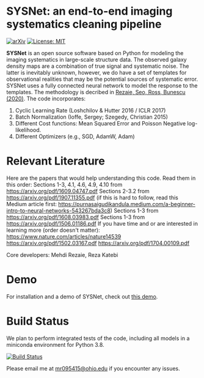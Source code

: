 SYSNet: an end-to-end imaging systematics cleaning pipeline
===========================================================

[![arXiv](https://img.shields.io/badge/arXiv-1907.11355-b31b1b.svg)](https://arxiv.org/pdf/1907.11355)
[![License: MIT](https://img.shields.io/badge/License-MIT-yellow.svg)](https://opensource.org/licenses/MIT)

**SYSNet** is an open source software based on Python for modeling the imaging systematics in large-scale structure data. The observed galaxy density maps are a combination of true signal and systematic noise. The latter is inevitably unknown, however, we do have a set of templates for observational realities that may be the potential sources of systematic error. SYSNet uses a fully connected neural network to model the response to the templates. The methodology is decribed in [Rezaie, Seo, Ross, Bunescu (2020)](https://doi.org/10.1093/mnras/staa1231). The code incorporates:

1. Cyclic Learning Rate (Loshchilov & Hutter 2016 / ICLR 2017)
2. Batch Normalization (Ioffe, Sergey; Szegedy, Christian 2015)
3. Different Cost functions: Mean Squared Error and Poisson Negative log-likelihood.
4. Different Optimizers (e.g., SGD, AdamW, Adam)

Relevant Literature
===================
Here are the papers that would help understanding this code. Read them in this order:
Sections 1-3, 4.1, 4.6, 4.9, 4.10 from https://arxiv.org/pdf/1609.04747.pdf
Sections 2-3.2 from https://arxiv.org/pdf/1907.11355.pdf (if this is hard to follow, read this Medium article first: https://purnasaigudikandula.medium.com/a-beginner-intro-to-neural-networks-543267bda3c8)
Sections 1-3 from https://arxiv.org/pdf/1608.03983.pdf
Sections 1-3 from https://arxiv.org/pdf/1506.01186.pdf
If you have time and or are interested in learning more (order doesn't matter):
https://www.nature.com/articles/nature14539
https://arxiv.org/pdf/1502.03167.pdf
https://arxiv.org/pdf/1704.00109.pdf

Core developers: Mehdi Rezaie, Reza Katebi

Demo
=====
For installation and a demo of SYSNet, check out [this demo](https://nbviewer.jupyter.org/github/mehdirezaie/sysnetdev/blob/master/notebooks/demo_decalsdr7.ipynb).

Build Status
============
We plan to perform integrated tests of the code, including all models in a miniconda environment for Python 3.8.

[![Build Status](https://travis-ci.org/mehdirezaie/sysnetdev.svg?branch=master)](https://travis-ci.org/mehdirezaie/sysnetdev)


Please email me at mr095415@ohio.edu if you encounter any issues.

